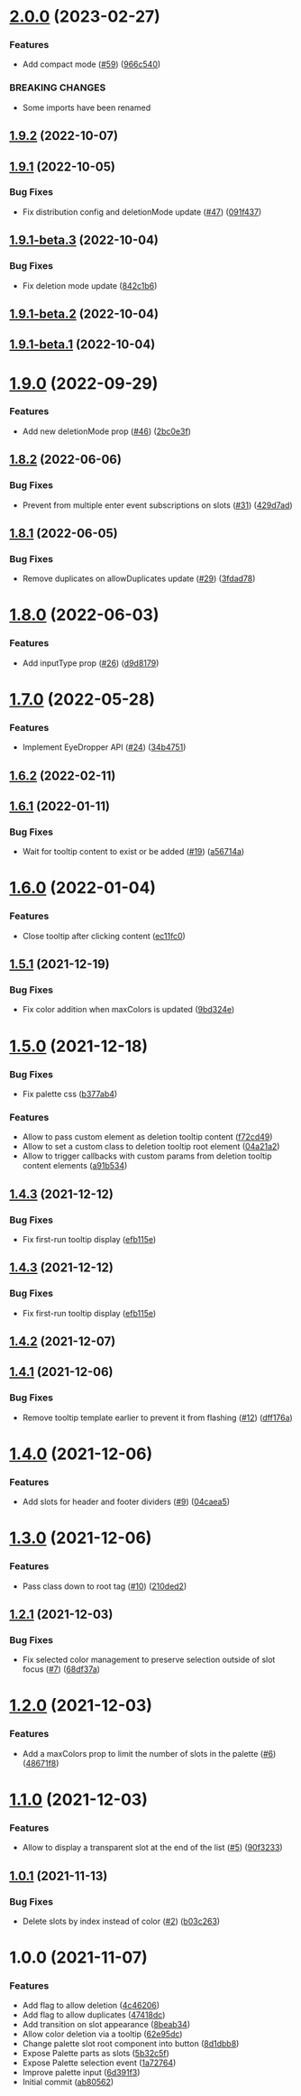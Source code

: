 # [2.0.0](https://github.com/untemps/svelte-palette/compare/v1.9.2...v2.0.0) (2023-02-27)


### Features

* Add compact mode ([#59](https://github.com/untemps/svelte-palette/issues/59)) ([966c540](https://github.com/untemps/svelte-palette/commit/966c54026c109bdbf5f9a546425597231b9510f5))


### BREAKING CHANGES

* Some imports have been renamed

## [1.9.2](https://github.com/untemps/svelte-palette/compare/v1.9.1...v1.9.2) (2022-10-07)

## [1.9.1](https://github.com/untemps/svelte-palette/compare/v1.9.0...v1.9.1) (2022-10-05)


### Bug Fixes

* Fix distribution config and deletionMode update ([#47](https://github.com/untemps/svelte-palette/issues/47)) ([091f437](https://github.com/untemps/svelte-palette/commit/091f4376dd32d651b9e06f59261f3e41f8e63a6a))

## [1.9.1-beta.3](https://github.com/untemps/svelte-palette/compare/v1.9.1-beta.2...v1.9.1-beta.3) (2022-10-04)


### Bug Fixes

* Fix deletion mode update ([842c1b6](https://github.com/untemps/svelte-palette/commit/842c1b66f6bcc85c5732ae7aae4642b1fdaf3689))

## [1.9.1-beta.2](https://github.com/untemps/svelte-palette/compare/v1.9.1-beta.1...v1.9.1-beta.2) (2022-10-04)

## [1.9.1-beta.1](https://github.com/untemps/svelte-palette/compare/v1.9.0...v1.9.1-beta.1) (2022-10-04)

# [1.9.0](https://github.com/untemps/svelte-palette/compare/v1.8.2...v1.9.0) (2022-09-29)


### Features

* Add new deletionMode prop ([#46](https://github.com/untemps/svelte-palette/issues/46)) ([2bc0e3f](https://github.com/untemps/svelte-palette/commit/2bc0e3f263905766a550a5fd596e182023de8c7f))

## [1.8.2](https://github.com/untemps/svelte-palette/compare/v1.8.1...v1.8.2) (2022-06-06)


### Bug Fixes

* Prevent from multiple enter event subscriptions on slots ([#31](https://github.com/untemps/svelte-palette/issues/31)) ([429d7ad](https://github.com/untemps/svelte-palette/commit/429d7add9f9b52fa1c401a061a01a93aad0393ab))

## [1.8.1](https://github.com/untemps/svelte-palette/compare/v1.8.0...v1.8.1) (2022-06-05)


### Bug Fixes

* Remove duplicates on allowDuplicates update ([#29](https://github.com/untemps/svelte-palette/issues/29)) ([3fdad78](https://github.com/untemps/svelte-palette/commit/3fdad78e21da70cd92b97f1215ea97415bf532b1))

# [1.8.0](https://github.com/untemps/svelte-palette/compare/v1.7.0...v1.8.0) (2022-06-03)


### Features

* Add inputType prop ([#26](https://github.com/untemps/svelte-palette/issues/26)) ([d9d8179](https://github.com/untemps/svelte-palette/commit/d9d81790f4e131afc5886370268b2aa5790fe6a5))

# [1.7.0](https://github.com/untemps/svelte-palette/compare/v1.6.2...v1.7.0) (2022-05-28)


### Features

* Implement EyeDropper API ([#24](https://github.com/untemps/svelte-palette/issues/24)) ([34b4751](https://github.com/untemps/svelte-palette/commit/34b47518c779f28949d70d15ca473e4a2e9a7ce3))

## [1.6.2](https://github.com/untemps/svelte-palette/compare/v1.6.1...v1.6.2) (2022-02-11)

## [1.6.1](https://github.com/untemps/svelte-palette/compare/v1.6.0...v1.6.1) (2022-01-11)


### Bug Fixes

* Wait for tooltip content to exist or be added ([#19](https://github.com/untemps/svelte-palette/issues/19)) ([a56714a](https://github.com/untemps/svelte-palette/commit/a56714a3516d34688b4b2cc4a55116885f4b46b7))

# [1.6.0](https://github.com/untemps/svelte-palette/compare/v1.5.1...v1.6.0) (2022-01-04)


### Features

* Close tooltip after clicking content ([ec11fc0](https://github.com/untemps/svelte-palette/commit/ec11fc0d36b535f03ab98646aaeb903d782722f8))

## [1.5.1](https://github.com/untemps/svelte-palette/compare/v1.5.0...v1.5.1) (2021-12-19)


### Bug Fixes

* Fix color addition when maxColors is updated ([9bd324e](https://github.com/untemps/svelte-palette/commit/9bd324e8382c981c46f616e7042897ef91f5a9ab))

# [1.5.0](https://github.com/untemps/svelte-palette/compare/v1.4.3...v1.5.0) (2021-12-18)


### Bug Fixes

* Fix palette css ([b377ab4](https://github.com/untemps/svelte-palette/commit/b377ab4caaeaaf80f77f6b4ca5e4ad8333c46d37))


### Features

* Allow to pass custom element as deletion tooltip content ([f72cd49](https://github.com/untemps/svelte-palette/commit/f72cd490852440c4f56b2269e1d1045c8d5ad1ac))
* Allow to set a custom class to deletion tooltip root element ([04a21a2](https://github.com/untemps/svelte-palette/commit/04a21a2dc5bfbcf40f397a1aa13aa77afff2ffa7))
* Allow to trigger callbacks with custom params from deletion tooltip content elements ([a91b534](https://github.com/untemps/svelte-palette/commit/a91b53404e9a10b4a65cca8f1414109071e8bed5))

## [1.4.3](https://github.com/untemps/svelte-palette/compare/v1.4.2...v1.4.3) (2021-12-12)


### Bug Fixes

* Fix first-run tooltip display ([efb115e](https://github.com/untemps/svelte-palette/commit/efb115e1daa2bb10bf2e42145e990df849c3875d))

## [1.4.3](https://github.com/untemps/svelte-palette/compare/v1.4.2...v1.4.3) (2021-12-12)


### Bug Fixes

* Fix first-run tooltip display ([efb115e](https://github.com/untemps/svelte-palette/commit/efb115e1daa2bb10bf2e42145e990df849c3875d))

## [1.4.2](https://github.com/untemps/svelte-palette/compare/v1.4.1...v1.4.2) (2021-12-07)

## [1.4.1](https://github.com/untemps/svelte-palette/compare/v1.4.0...v1.4.1) (2021-12-06)


### Bug Fixes

* Remove tooltip template earlier to prevent it from flashing ([#12](https://github.com/untemps/svelte-palette/issues/12)) ([dff176a](https://github.com/untemps/svelte-palette/commit/dff176a0edd54b4cc91b1a6175b81cbd330b5e59))

# [1.4.0](https://github.com/untemps/svelte-palette/compare/v1.3.0...v1.4.0) (2021-12-06)


### Features

* Add slots for header and footer dividers ([#9](https://github.com/untemps/svelte-palette/issues/9)) ([04caea5](https://github.com/untemps/svelte-palette/commit/04caea57ff85ad6c806ece30382b04779be61f91))

# [1.3.0](https://github.com/untemps/svelte-palette/compare/v1.2.1...v1.3.0) (2021-12-06)


### Features

* Pass class down to root tag ([#10](https://github.com/untemps/svelte-palette/issues/10)) ([210ded2](https://github.com/untemps/svelte-palette/commit/210ded27e4e3724317753e746ac028eecc305544))

## [1.2.1](https://github.com/untemps/svelte-palette/compare/v1.2.0...v1.2.1) (2021-12-03)


### Bug Fixes

* Fix selected color management to preserve selection outside of slot focus ([#7](https://github.com/untemps/svelte-palette/issues/7)) ([68df37a](https://github.com/untemps/svelte-palette/commit/68df37af345d94f3a0e499da3ec6ae0aae681ed7))

# [1.2.0](https://github.com/untemps/svelte-palette/compare/v1.1.0...v1.2.0) (2021-12-03)


### Features

* Add a maxColors prop to limit the number of slots in the palette ([#6](https://github.com/untemps/svelte-palette/issues/6)) ([48671f8](https://github.com/untemps/svelte-palette/commit/48671f8e6e09c1d165964cfd09fe1ff374fa588b))

# [1.1.0](https://github.com/untemps/svelte-palette/compare/v1.0.1...v1.1.0) (2021-12-03)


### Features

* Allow to display a transparent slot at the end of the list ([#5](https://github.com/untemps/svelte-palette/issues/5)) ([90f3233](https://github.com/untemps/svelte-palette/commit/90f32336b828f0dd2933c2901ea4da3c7feb0698))

## [1.0.1](https://github.com/untemps/svelte-palette/compare/v1.0.0...v1.0.1) (2021-11-13)


### Bug Fixes

* Delete slots by index instead of color ([#2](https://github.com/untemps/svelte-palette/issues/2)) ([b03c263](https://github.com/untemps/svelte-palette/commit/b03c26374e32710c2df54376584915a16018fe29))

# 1.0.0 (2021-11-07)


### Features

* Add flag to allow deletion ([4c46206](https://github.com/untemps/svelte-palette/commit/4c46206b6a989fca59476ab6f056b55b50068aef))
* Add flag to allow duplicates ([47418dc](https://github.com/untemps/svelte-palette/commit/47418dc7feab30ad9cfd7df34dca7c87b99f1ceb))
* Add transition on slot appearance ([8beab34](https://github.com/untemps/svelte-palette/commit/8beab34ba5beea2b48d4bc1072e34eecfeb98cbc))
* Allow color deletion via a tooltip ([62e95dc](https://github.com/untemps/svelte-palette/commit/62e95dc84096fa1acbb009191e95591992be4af2))
* Change palette slot root component into button ([8d1dbb8](https://github.com/untemps/svelte-palette/commit/8d1dbb8ac621248c9162429a87ce236c725f0870))
* Expose Palette parts as slots ([5b32c5f](https://github.com/untemps/svelte-palette/commit/5b32c5fd384c05c45c81338b4bd4f3c92600ccac))
* Expose Palette selection event ([1a72764](https://github.com/untemps/svelte-palette/commit/1a727641389e6974146d8cf795cb0f26cdf32775))
* Improve palette input ([6d391f3](https://github.com/untemps/svelte-palette/commit/6d391f344e2f5bc5d58841142e6c6a1c9f0c0da6))
* Initial commit ([ab80562](https://github.com/untemps/svelte-palette/commit/ab80562e9e0170964490d2cee7fe459b83dacd3b))
